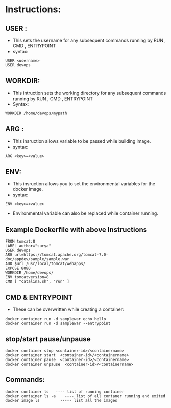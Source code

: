 # Instructions:

## USER :
* This sets the username for any subsequent commands running by RUN , CMD , ENTRYPOINT
* syntax:
```
USER <username>
USER devops
```

## WORKDIR:
* This intruction sets the working directory for any subsequent commands running by RUN , CMD , ENTRYPOINT
* Syntax:
```
WORKDIR /home/devops/mypath
```

## ARG :
* This insruction allows variable to be passed while building image.
* syntax:
```
ARG <key>=<value>
```

## ENV:
* This insruction allows you to set the environmental variables for the docker image.
* syntax:
```
ENV <key>=<value>
```
* Environmental variable can also be replaced while container running.

## Example  Dockerfile with above Instructions

```
FROM tomcat:8
LABEL author="surya"
USER devops
ARG url=https://tomcat.apache.org/tomcat-7.0-doc/appdev/sample/sample.war
ADD $url /usr/local/tomcat/webapps/
EXPOSE 8080
WORKDIR /home/devops/
ENV tomcatversion=8
CMD [ "catalina.sh", "run" ]
```

##  CMD &  ENTRYPOINT
* These can be overwritten while creating a container:

```
docker container run -d samplewar echo hello
docker container run -d samplewar --entrypoint 
```

## stop/start pause/unpause

```
docker container stop <container-id>/<containername>
docker container start  <container-id>/<containername>
docker container pause  <container-id>/<containername>
docker container unpause  <container-id>/<containername>
```
## Commands:
```
docker container ls   ---- list of running container 
docker container ls -a    ---- list of all contaner running and exited
docker image ls         ----- list all the images

```
